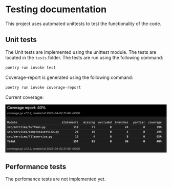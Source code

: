 # Testing documentation

This project uses automated unittests to test the functionality of the code.

## Unit tests

The Unit tests are implemented using the unittest module. The tests are located in the `tests` folder. The tests are run using the following command:

```bash
poetry run invoke test
```

Coverage-report is generated using the following command:

```bash
poetry run invoke coverage-report
```

Current coverage:

![coverage](documentation/images/week-3-coverage.png)

## Performance tests

The perfomance tests are not implemented yet.
